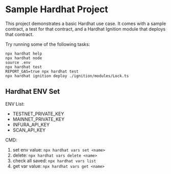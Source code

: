 # Sample Hardhat Project

This project demonstrates a basic Hardhat use case. It comes with a sample contract, a test for that contract, and a Hardhat Ignition module that deploys that contract.

Try running some of the following tasks:

```shell
npx hardhat help
npx hardhat node
source .env
npx hardhat test
REPORT_GAS=true npx hardhat test
npx hardhat ignition deploy ./ignition/modules/Lock.ts
```

## Hardhat ENV Set

ENV List:

- TESTNET_PRIVATE_KEY
- MAINNET_PRIVATE_KEY
- INFURA_API_KEY
- SCAN_API_KEY

CMD:

1. set env value: `npx hardhat vars set <name>`
2. delete: `npx hardhat vars delete <name>`
3. check all saved: `npx hardhat vars list`
4. get var value: `npx hardhat vars get <name>`
